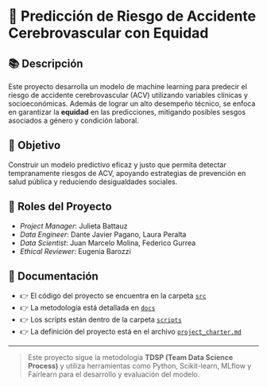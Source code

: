 # 🧠 Predicción de Riesgo de Accidente Cerebrovascular con Equidad

## 📚 Descripción

Este proyecto desarrolla un modelo de machine learning para predecir el riesgo de accidente cerebrovascular (ACV) utilizando variables clínicas y socioeconómicas. Además de lograr un alto desempeño técnico, se enfoca en garantizar la **equidad** en las predicciones, mitigando posibles sesgos asociados a género y condición laboral.

## 🎯 Objetivo

Construir un modelo predictivo eficaz y justo que permita detectar tempranamente riesgos de ACV, apoyando estrategias de prevención en salud pública y reduciendo desigualdades sociales.

## 👥 Roles del Proyecto

- *Project Manager*: Julieta Battauz
- *Data Engineer*: Dante Javier Pagano, Laura Peralta
- *Data Scientist*: Juan Marcelo Molina, Federico Gurrea
- *Ethical Reviewer*: Eugenia Barozzi

## 📄 Documentación

- 👉 El código del proyecto se encuentra en la carpeta [`src`](./src)
- 👉 La metodología está detallada en [`docs`](./docs)
- 👉 Los scripts están dentro de la carpeta [`scripts`](./scripts)
- 👉 La definición del proyecto está en el archivo [`project_charter.md`](./docs/business_understanding/project_charter.md)

---

> Este proyecto sigue la metodología **TDSP (Team Data Science Process)** y utiliza herramientas como Python, Scikit-learn, MLflow y Fairlearn para el desarrollo y evaluación del modelo.
